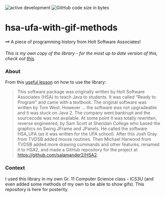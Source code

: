 ![active development](https://img.shields.io/badge/active%20dev-no-red.svg)
![GitHub code size in bytes](https://img.shields.io/github/languages/code-size/simcard0000/hsa-ufa-with-gif-methods.svg)
# hsa-ufa-with-gif-methods
🗝 A piece of programming history from Holt Software Associates!

*This is my own copy of the library - for the most up to date version of this, check out [this](https://github.com/salamander2/HSA2/).*

### About
From this [useful lesson](http://quarkphysics.ca/ICS3U1/unit4/pdf/1.%20Intro%20to%20HSA2%20Graphics.pdf) on how to use the library:
> This software package was originally written by Holt Software Associates (HSA) to teach Java to students. It was called “Ready to Program” and came with a textbook. The original software was written by Tom West. However ... the software was not upgradeable and it was stuck on Java 2. The company went bankrupt and the sourcecode was not available. At some point it was totally rewritten, reverse engineered, by Sam Scott at Sheridan College who based the graphics on Swing JFrame and JPanels. He called the software HSA_UFA (as it was written for the UFA school). After this Josh Gray from TVDSB added mouse routines. Then Michael Harwood from TVDSB added more drawing commands and other features, renamed it to HSA2, and made a GitHub repository for the project at https://github.com/salamander2/HSA2.

### Context
I used this library in my own Gr. 11 Computer Science class - ICS3U (and even added some methods of my own to be able to show gifs). This repository is here for posterity.
